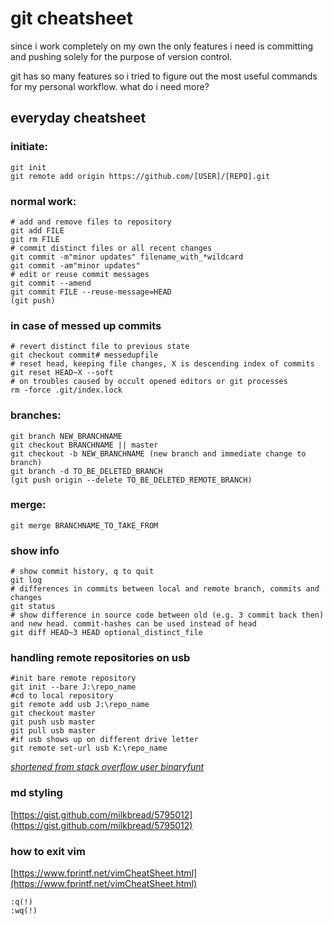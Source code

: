 # git cheatsheet
since i work completely on my own the only features i need is committing and pushing solely for the purpose of version control.

git has so many features so i tried to figure out the most useful commands for my personal workflow. what do i need more?

## everyday cheatsheet

### initiate:
```console
git init
git remote add origin https://github.com/[USER]/[REPO].git
```

### normal work:
```console
# add and remove files to repository
git add FILE
git rm FILE
# commit distinct files or all recent changes
git commit -m"minor updates" filename_with_*wildcard
git commit -am"minor updates"
# edit or reuse commit messages
git commit --amend
git commit FILE --reuse-message=HEAD
(git push)
```

### in case of messed up commits
```console
# revert distinct file to previous state
git checkout commit# messedupfile
# reset head, keeping file changes, X is descending index of commits 
git reset HEAD~X --soft
# on troubles caused by occult opened editors or git processes
rm -force .git/index.lock
```

### branches:
```console
git branch NEW_BRANCHNAME
git checkout BRANCHNAME || master
git checkout -b NEW_BRANCHNAME (new branch and immediate change to branch)
git branch -d TO_BE_DELETED_BRANCH
(git push origin --delete TO_BE_DELETED_REMOTE_BRANCH)
```

### merge:
```console
git merge BRANCHNAME_TO_TAKE_FROM
```

### show info
```console
# show commit history, q to quit
git log
# differences in commits between local and remote branch, commits and changes
git status
# show difference in source code between old (e.g. 3 commit back then) and new head. commit-hashes can be used instead of head
git diff HEAD~3 HEAD optional_distinct_file
```

### handling remote repositories on usb
```console
#init bare remote repository
git init --bare J:\repo_name
#cd to local repository
git remote add usb J:\repo_name
git checkout master
git push usb master
git pull usb master
#if usb shows up on different drive letter
git remote set-url usb K:\repo_name
```
*[shortened from stack overflow user binaryfunt](https://stackoverflow.com/questions/43569757/how-to-use-usb-drive-as-remote)*

### md styling
[https://gist.github.com/milkbread/5795012](https://gist.github.com/milkbread/5795012)

### how to exit vim
[https://www.fprintf.net/vimCheatSheet.html](https://www.fprintf.net/vimCheatSheet.html)

	:q(!)
	:wq(!)
